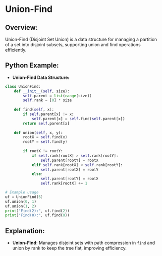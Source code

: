 # **Union-Find**

## **Overview:**

Union-Find (Disjoint Set Union) is a data structure for managing a partition of a set into disjoint subsets, supporting union and find operations efficiently.

## **Python Example:**

- **Union-Find Data Structure:**

```python
class UnionFind:
    def __init__(self, size):
        self.parent = list(range(size))
        self.rank = [0] * size
    
    def find(self, x):
        if self.parent[x] != x:
            self.parent[x] = self.find(self.parent[x])
        return self.parent[x]
    
    def union(self, x, y):
        rootX = self.find(x)
        rootY = self.find(y)
        
        if rootX != rootY:
            if self.rank[rootX] > self.rank[rootY]:
                self.parent[rootY] = rootX
            elif self.rank[rootX] < self.rank[rootY]:
                self.parent[rootX] = rootY
            else:
                self.parent[rootY] = rootX
                self.rank[rootX] += 1

# Example usage
uf = UnionFind(5)
uf.union(0, 1)
uf.union(1, 2)
print("Find(2):", uf.find(2))
print("Find(0):", uf.find(0))
```

## **Explanation:**
- **Union-Find:** Manages disjoint sets with path compression in `find` and union by rank to keep the tree flat, improving efficiency.

